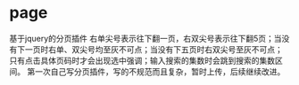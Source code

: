 # page
基于jquery的分页插件
  右单尖号表示往下翻一页，右双尖号表示往下翻5页；当没有下一页时右单、双尖号均至灰不可点；当没有下五页时右双尖号至灰不可点；
  只有点击具体页码时才会出现选中强调；输入搜索的集数时会跳到搜索的集数区间。
  第一次自己写分页插件，写的不规范而且复杂，暂时上传，后续继续改进。
